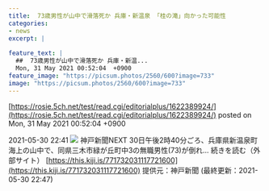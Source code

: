 ```yaml
---
title:  73歳男性が山中で滑落死か 兵庫・新温泉 「桂の滝」向かった可能性  
categories:
- news
excerpt: |
  
feature_text: |
  ##  73歳男性が山中で滑落死か 兵庫・新温...
  Mon, 31 May 2021 00:52:04  +0900
feature_image: "https://picsum.photos/2560/600?image=733"
image: "https://picsum.photos/2560/600?image=733"
---
```


[https://rosie.5ch.net/test/read.cgi/editorialplus/1622389924/](https://rosie.5ch.net/test/read.cgi/editorialplus/1622389924/)
posted on Mon, 31 May 2021 00:52:04  +0900

<!--more-->

2021-05-30 22:41 ![](https://contents.oricon.co.jp/upimg/article/3/1531/1531056/detail/img400/0847b0e383237795fc485fc7aeb9f5e3747595416126c22dec23b5fdc0146a91.jpg) 神戸新聞NEXT 30日午後2時40分ごろ、兵庫県新温泉町海上の山中で、同県三木市緑が丘町中3の無職男性(73)が倒れ... 続きを読む（外部サイト） [https://this.kiji.is/771732031117721600](https://this.kiji.is/771732031117721600) 提供元：神戸新聞 (最終更新：2021-05-30 22:47)
